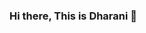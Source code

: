 ### Hi there, This is Dharani 👋

<!--
**Rani-dha/Rani-dha** is a ✨ _special_ ✨ repository because its `README.md` (this file) appears on your GitHub profile.

Here are some ideas to get you started:

- 🔭 I’m currently working on ...
- 🌱 I’m currently learning 
- 👯 I’m looking to collaborate on ...
- 🤔 I’m looking for help with ...
- 💬 Ask me about Graphic Designs ...
- 📫 How to reach me: Dharani T [LinkedIn]...
- 😄 Pronouns: ...
- ⚡ Fun fact: ...
-->
